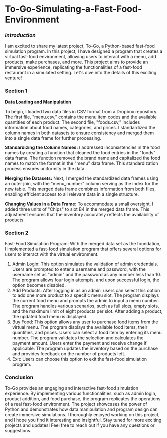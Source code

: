 # To-Go-Simulating-a-Fast-Food-Environment
### *Introduction*
I am excited to share my latest project, To-Go, a Python-based fast-food simulation program. In this project, I have designed a program that creates a virtual fast-food environment, allowing users to interact with a menu, add products, make purchases, and more. This project aims to provide an immersive experience, replicating the functionalities of a fast-food restaurant in a simulated setting. Let's dive into the details of this exciting venture!

### **Section 1**

**Data Loading and Manipulation** 

To begin, I loaded two data files in CSV format from a Dropbox repository. The first file, "menu.csv," contains the menu item codes and the available quantities of each product. The second file, "foods.csv," includes information about food names, categories, and prices. I standardized the column names in both datasets to ensure consistency and merged them into a single data frame for further processing.

**Standardizing the Column Names:** I addressed inconsistencies in the food names by creating a function that cleaned the food entries in the "foods" data frame. The function removed the brand name and capitalized the food names to match the format in the "menu" data frame. This standardization process ensures uniformity in the data.

**Merging the Datasets:** Next, I merged the standardized data frames using an outer join, with the "menu_number" column serving as the index for the new table. This merged data frame combines information from both files, enabling efficient access to all relevant data in a single structure.

**Changing Values in a Data Frame:** To accommodate a small oversight, I added three units of "Chips" to slot B4 in the merged data frame. This adjustment ensures that the inventory accurately reflects the availability of products.

### **Section 2**

Fast-Food Simulation Program: With the merged data set as the foundation, I implemented a fast-food simulation program that offers several options for users to interact with the virtual environment.
1.	Admin Login: This option simulates the validation of admin credentials. Users are prompted to enter a username and password, with the username set as "admin" and the password as any number less than 10. The program allows four login attempts, and upon successful login, the option becomes disabled.
2.	Add Products: After logging in as an admin, users can select this option to add one more product to a specific menu slot. The program displays the current food menu and prompts the admin to input a menu number. The program handles various scenarios, such as full slots, empty slots, and the maximum limit of eight products per slot. After adding a product, the updated food menu is displayed.
3.	Buy Food: This option allows any user to purchase food items from the virtual menu. The program displays the available food items, their quantities, and prices. Users can select a food item by entering its menu number. The program validates the selection and calculates the payment amount. Users enter the payment and receive change if applicable. The program updates the inventory based on the purchase and provides feedback on the number of products left.
4.	Exit: Users can choose this option to exit the fast-food simulation program.

### **Conclusion**
To-Go provides an engaging and interactive fast-food simulation experience. By implementing various functionalities, such as admin login, product addition, and food purchase, the program replicates the operations of a real fast-food environment. The project showcases the power of Python and demonstrates how data manipulation and program design can create immersive simulations. I thoroughly enjoyed working on this project, and I hope you find it interesting and insightful. Stay tuned for more exciting projects and updates! Feel free to reach out if you have any questions or suggestions.
